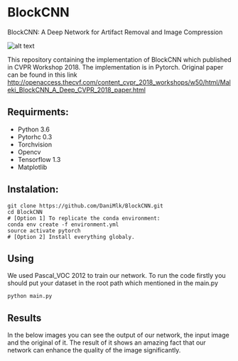 # BlockCNN
BlockCNN: A Deep Network for Artifact Removal and Image Compression

![alt text](https://github.com/DaniMlk/BlockCNN/blob/master/Snapshot.png)

This repository containing the implementation of BlockCNN which published in CVPR Workshop 2018. The implementation is in Pytorch.
Original paper can be found in this link http://openaccess.thecvf.com/content_cvpr_2018_workshops/w50/html/Maleki_BlockCNN_A_Deep_CVPR_2018_paper.html

## Requirments:
- Python 3.6
- Pytorhc 0.3
- Torchvision
- Opencv
- Tensorflow 1.3
- Matplotlib

## Instalation:
```
git clone https://github.com/DaniMlk/BlockCNN.git
cd BlockCNN
# [Option 1] To replicate the conda environment:
conda env create -f environment.yml
source activate pytorch
# [Option 2] Install everything globaly.
```
## Using
We used Pascal_VOC 2012 to train our network. To run the code firstly you should put your dataset in the root path which mentioned in the main.py

```
python main.py
```

## Results
In the below images you can see the output of our network, the input image and the original of it. The result of it shows an amazing fact that our network can enhance the quality of the image significantly.

